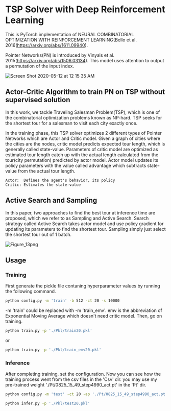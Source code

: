 # TSP Solver with Deep Reinforcement Learning 
This is PyTorch implementation of NEURAL COMBINATORIAL OPTIMIZATION WITH REINFORCEMENT LEARNING(Bello et al. 2016(https://arxiv.org/abs/1611.09940).

Pointer Networks(PN) is introduced by Vinyals et al. 2015(https://arxiv.org/abs/1506.03134). This model uses attention to output a permutation of the input index.


![Screen Shot 2020-05-12 at 12 15 35 AM](https://user-images.githubusercontent.com/51239551/81578424-bf082f80-93e5-11ea-812a-914c9046587a.png)

## Actor-Critic Algorithm to train PN on TSP without supervised solution
In this work, we tackle Traveling Salesman Problem(TSP), which is one of the combinatorial optimization problems known as NP-hard. TSP seeks for the shortest tour for a salesman to visit each city exactly once.

In the training phase, this TSP solver optimizes 2 different types of Pointer Networks which are Actor and Critic model. Given a graph of cities where the cities are the nodes, critic model predicts expected tour length, which is generally called state-value. Parameters of critic model are optimized as estimated tour length catch up with the actual length calculated from the tour(city permutation) predicted by actor model. Actor model updates its policy parameters with the value called advantage which subtracts state-value from the actual tour length.

``` 
Actor:  Defines the agent's behavior, its policy
Critic: Estimates the state-value 
```


## Active Search and Sampling
In this paper, two approaches to find the best tour at inference time are proposed, which we refer to as Sampling and Active Search. Search strategy called Active Search takes actor model and use policy gradient for updating its parameters to find the shortest tour. Sampling simply just select the shortest tour out of 1 batch.

![Figure_13png](https://user-images.githubusercontent.com/51239551/82798619-bae31400-9eb3-11ea-9cf4-59f1c0a49a88.png)


## Usage

### Training

First generate the pickle file contaning hyperparameter values by running the following command.

```bash
python config.py -m 'train' -b 512 -ct 20 -s 10000
```
-m 'train' could be replaced with -m 'train_emv'. emv is the abbreviation of Exponential Moving Average which doesn't need critic model. Then, go on training.
```bash
python train.py -p './Pkl/train20.pkl' 
```
or
```bash
python train.py -p './Pkl/train_emv20.pkl' 
```

### Inference
After completing training, set the configuration. Now you can see how the training process went from the csv files in the 'Csv' dir. you may use my pre-trained weight './Pt/0825_15_49_step4990_act.pt' in the 'Pt' dir.
```bash
python config.py -m 'test' -ct 20 -ap './Pt/0825_15_49_step4990_act.pt'
```
```bash
python infer.py -p './Pkl/test20.pkl' 
```
